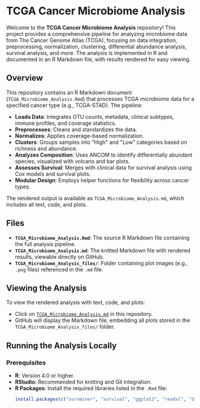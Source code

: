 # TCGA Cancer Microbiome Analysis

Welcome to the **TCGA Cancer Microbiome Analysis** repository! This project provides a comprehensive pipeline for analyzing microbiome data from The Cancer Genome Atlas (TCGA), focusing on data integration, preprocessing, normalization, clustering, differential abundance analysis, survival analysis, and more. The analysis is implemented in R and documented in an R Markdown file, with results rendered for easy viewing.

## Overview

This repository contains an R Markdown document (`TCGA_Microbiome_Analysis.Rmd`) that processes TCGA microbiome data for a specified cancer type (e.g., TCGA-STAD). The pipeline:
- **Loads Data**: Integrates OTU counts, metadata, clinical subtypes, immune profiles, and coverage statistics.
- **Preprocesses**: Cleans and standardizes the data.
- **Normalizes**: Applies coverage-based normalization.
- **Clusters**: Groups samples into "High" and "Low" categories based on richness and abundance.
- **Analyzes Composition**: Uses ANCOM to identify differentially abundant species, visualized with volcano and bar plots.
- **Assesses Survival**: Merges with clinical data for survival analysis using Cox models and survival plots.
- **Modular Design**: Employs helper functions for flexibility across cancer types.

The rendered output is available as `TCGA_Microbiome_Analysis.md`, which includes all text, code, and plots.

## Files

- **`TCGA_Microbiome_Analysis.Rmd`**: The source R Markdown file containing the full analysis pipeline.
- **`TCGA_Microbiome_Analysis.md`**: The knitted Markdown file with rendered results, viewable directly on GitHub.
- **`TCGA_Microbiome_Analysis_files/`**: Folder containing plot images (e.g., `.png` files) referenced in the `.md` file.

## Viewing the Analysis

To view the rendered analysis with text, code, and plots:
- Click on [`TCGA_Microbiome_Analysis.md`](TCGA_Microbiome_Analysis.md) in this repository.
- GitHub will display the Markdown file, embedding all plots stored in the `TCGA_Microbiome_Analysis_files/` folder.

## Running the Analysis Locally

### Prerequisites
- **R**: Version 4.0 or higher.
- **RStudio**: Recommended for knitting and Git integration.
- **R Packages**: Install the required libraries listed in the `.Rmd` file:
  ```R
  install.packages(c("survminer", "survival", "ggplot2", "readxl", "data.table", "gplots", "dplyr", "gridExtra", "forcats", "flexsurv", "ciTools", "lemon", "vegan", "MicrobiotaProcess", "patchwork", "stringr", "compositions", "phyloseq", "ConQuR", "doParallel", "DESeq2", "clusterProfiler", "org.Hs.eg.db", "AnnotationDbi", "ggbeeswarm", "nlme"))
